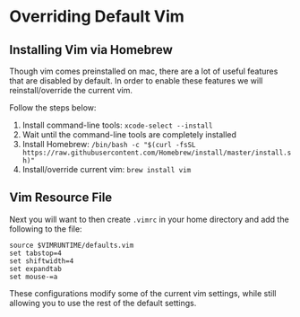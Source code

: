 # Overriding Default Vim

## Installing Vim via Homebrew

Though vim comes preinstalled on mac, there are a lot of useful features that are disabled by default. In order to enable these features we will reinstall/override the current vim.

Follow the steps below:

1. Install command-line tools: `xcode-select --install`
2. Wait until the command-line tools are completely installed
3. Install Homebrew: `/bin/bash -c "$(curl -fsSL https://raw.githubusercontent.com/Homebrew/install/master/install.sh)"`
4. Install/override current vim: `brew install vim`

## Vim Resource File

Next you will want to then create `.vimrc` in your home directory and add the following to the file:

```vimrc
source $VIMRUNTIME/defaults.vim
set tabstop=4
set shiftwidth=4
set expandtab
set mouse-=a
```

These configurations modify some of the current vim settings, while still allowing you to use the rest of the default settings.
